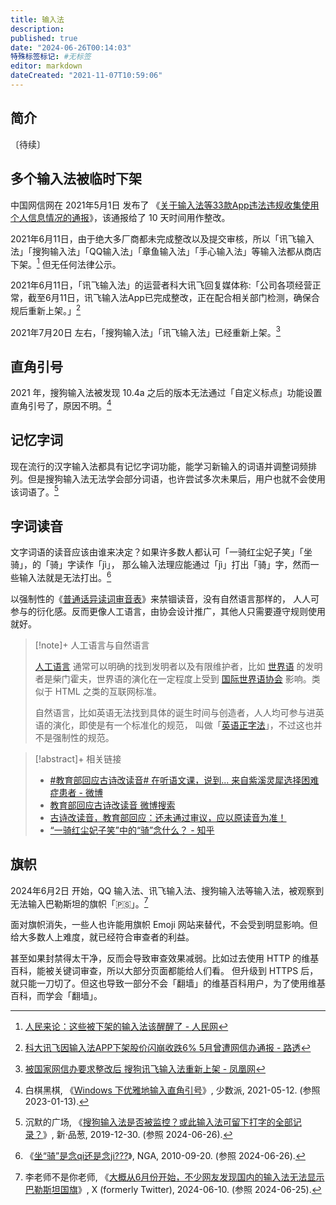 ```yaml
---
title: 输入法
description:
published: true
date: "2024-06-26T00:14:03"
特殊标签标记: #无标签
editor: markdown
dateCreated: "2021-11-07T10:59:06"
---
```


## 简介

〔待续〕

## 多个输入法被临时下架

中国网信网在 2021年5月1日 发布了 《[关于输入法等33款App违法违规收集使用个人信息情况的通报](/punish/关于输入法等33款App违法违规收集使用个人信息情况的通报.md)》，该通报给了 10 天时间用作整改。

2021年6月11日，由于绝大多厂商都未完成整改以及提交审核，所以「讯飞输入法」「搜狗输入法」「QQ输入法」「章鱼输入法」「手心输入法」等输入法都从商店下架。[^c431649] 但无任何法律公示。

[^c431649]: [人民来论：这些被下架的输入法该醒醒了 - 人民网](https://web.archive.org/web/20210812140142/http://opinion.people.com.cn/n1/2021/0616/c431649-32132196.html)

2021年6月11日，「讯飞输入法」的运营者科大讯飞回复媒体称:「公司各项经营正常，截至6月11日，讯飞输入法App已完成整改，正在配合相关部门检测，确保合规后重新上架。」[^rt611]

[^rt611]: [科大讯飞因输入法APP下架股价闪崩收跌6% 5月曾遭网信办通报 - 路透](https://web.archive.org/web/20210617033132/https://cn.reuters.com/article/iflytek-plunge-0611-fri-idCNKCS2DN0OM)

2021年7月20日 左右，「搜狗输入法」「讯飞输入法」已经重新上架。[^if720]

[^if720]: [被国家网信办要求整改后 搜狗讯飞输入法重新上架 - 凤凰网](https://web.archive.org/web/20211107032337/https://tech.ifeng.com/c/882AIdSrqmk)

## 直角引号

2021 年，搜狗输入法被发现 10.4a 之后的版本无法通过「自定义标点」功能设置直角引号了，原因不明。[^QU64m]

[^QU64m]: 白棋黑棋, 《[Windows 下优雅地输入直角引号](https://archive.is/QU64m#69% "https://sspai.com/post/66596")》, 少数派, 2021-05-12. (参照 2023-01-13).

## 记忆字词

现在流行的汉字输入法都具有记忆字词功能，能学习新输入的词语并调整词频排列。但是搜狗输入法无法学会部分词语，也许尝试多次未果后，用户也就不会使用该词语了。[^5306]

[^5306]: 沉默的广场, 《[搜狗输入法是否被监控？或此输入法可留下打字的全部记录？](https://web.archive.org/web/20240509103509/https://pincong.rocks/question/5306)》, 新·品葱, 2019-12-30. (参照 2024-06-26).

## 字词读音

文字词语的读音应该由谁来决定？如果许多数人都认可「一骑红尘妃子笑」「坐骑」，的「骑」字读作「jì」，
那么输入法理应能通过「jì」打出「骑」字，然而一些输入法就是无法打出。[^EUTKE]

[^EUTKE]: 《[坐“骑”是念qi还是念ji???](http://archive.today/2024.06.25-160101/https://webcache.googleusercontent.com/search?q=cache:https://nga.178.com/read.php%3Ftid%3D3678929)》, NGA, 2010-09-20. (参照 2024-06-26).

以强制性的《[普通话异读词审音表](https://zh.wikisource.org/wiki/普通话异读词审音表)》来禁锢读音，没有自然语言那样的，
人人可参与的衍化感。反而更像人工语言，由协会设计推广，其他人只需要遵守规则使用就好。

> [!note]+ 人工语言与自然语言
>
> [人工语言](https://zh.wikipedia.org/zh-hans/人工語言) 通常可以明确的找到发明者以及有限维护者，比如
> [世界语](https://zh.wikipedia.org/zh-hans/世界语) 的发明者是柴门霍夫，世界语的演化在一定程度上受到
> [国际世界语协会](https://zh.wikipedia.org/zh-hans/国际世界语协会) 影响。类似于 HTML 之类的互联网标准。
>
> 自然语言，比如英语无法找到具体的诞生时间与创造者，人人均可参与进英语的演化，即使是有一个标准化的规范，
> 叫做「[英语正字法](https://en.wikipedia.org/wiki/English_orthography)」，不过这也并不是强制性的规范。

<!-- 2019年2月，在修改后的《普通话异读词审音表》未通过审议之前，一部分输入法就开始替换这些字的读音了，而常见读音在当时部分情况无法输入。 -->

> [!abstract]+ 相关链接
>
> +   [\#教育部回应古诗改读音# 在听语文课，说到... 来自紫溪灵犀选择困难症患者 - 微博](https://archive.is/y4r0C "https://weibo.com/5638994704/Hk5W1dboJ")
> +   [教育部回应古诗改读音 微博搜索](https://archive.is/bo2cp "https://s.weibo.com/weibo?q=%23教育部回应古诗改读音%23")
> +   [古诗改读音，教育部回应：还未通过审议，应以原读音为准！](https://web.archive.org/web/20210728115723/https://www.sohu.com/a/296394543_745512)
> +   [“一骑红尘妃子笑”中的“骑”念什么？ - 知乎](https://archive.is/Xxa2c "https://www.zhihu.com/question/49902279")

## 旗帜

2024年6月2日 开始，QQ 输入法、讯飞输入法、搜狗输入法等输入法，被观察到无法输入巴勒斯坦的旗帜「🇵🇸」。[^42925]

[^42925]: 李老师不是你老师, 《[大概从6月份开始，不少网友发现国内的输入法无法显示巴勒斯坦国旗](https://x.com/whyyoutouzhele/status/1800112319223242925)》, X (formerly Twitter), 2024-06-10. (参照 2024-06-25).

面对旗帜消失，一些人也许能用旗帜 Emoji 网站来替代，不会受到明显影响。但给大多数人上难度，就已经符合审查者的利益。

甚至如果封禁得太干净，反而会导致审查效果减弱。比如过去使用 HTTP 的维基百科，能被关键词审查，所以大部分页面都能给人们看。
但升级到 HTTPS 后，就只能一刀切了。但这也导致一部分不会「翻墙」的维基百科用户，为了使用维基百科，而学会「翻墙」。
